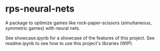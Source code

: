 # rps-neural-nets
A package to optimize games like rock-paper-scissors (simultaneous, symmetric games) with neural nets.

See showcase.ipynb for a showcase of the features of this project.
See readme.ipynb to see how to use this project's libraries (WIP).
